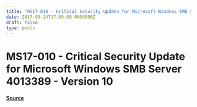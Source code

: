 ```yaml
---
title: "MS17-010 - Critical Security Update for Microsoft Windows SMB Server 4013389 - Version 10"
date: 2017-03-14T17:00:00.0000000Z
draft: false
type: posts
---
```

# MS17-010 - Critical Security Update for Microsoft Windows SMB Server 4013389 - Version 10









#### [Source](https://technet.microsoft.com/en-us/library/security/MS17-010)

